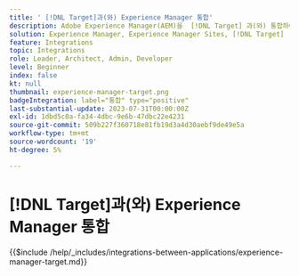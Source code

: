 ```yaml
---
title: ' [!DNL Target]과(와) Experience Manager 통합'
description: Adobe Experience Manager(AEM)을  [!DNL Target] 과(와) 통합하여 개인화된 경험을 제공합니다.
solution: Experience Manager, Experience Manager Sites, [!DNL Target]
feature: Integrations
topic: Integrations
role: Leader, Architect, Admin, Developer
level: Beginner
index: false
kt: null
thumbnail: experience-manager-target.png
badgeIntegration: label="통합" type="positive"
last-substantial-update: 2023-07-31T00:00:00Z
exl-id: 1dbd5c0a-fa34-4dbc-9e6b-47dbc22e4231
source-git-commit: 509b227f360718e81fb19d3a4d30aebf9de49e5a
workflow-type: tm+mt
source-wordcount: '19'
ht-degree: 5%

---
```


# [!DNL Target]과(와) Experience Manager 통합

{{$include /help/_includes/integrations-between-applications/experience-manager-target.md}}
